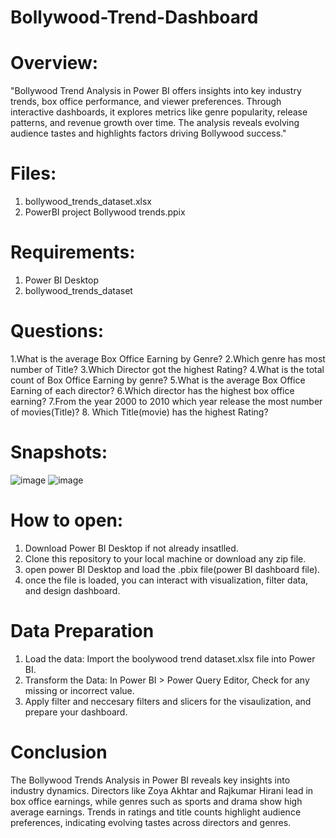 # Bollywood-Trend-Dashboard
# Overview:

"Bollywood Trend Analysis in Power BI offers insights into key industry trends, box office performance, and viewer preferences. Through interactive dashboards, it explores metrics like genre popularity, release patterns, and revenue growth over time. The analysis reveals evolving audience tastes and highlights factors driving Bollywood success."

# Files:
1. bollywood_trends_dataset.xlsx
2. PowerBI project Bollywood trends.ppix

# Requirements:
1. Power BI Desktop
2. bollywood_trends_dataset

# Questions:
1.What is the average Box Office Earning by Genre?
2.Which genre has most number of Title?
3.Which Director got the highest Rating?
4.What is the total count of Box Office Earning by genre?
5.What is the average Box Office Earning of each director?
6.Which director has the highest box office earning?
7.From the year 2000 to 2010 which year release the most number of movies(Title)?
8. Which Title(movie) has the highest Rating?






# Snapshots:
![image](https://github.com/user-attachments/assets/cb7381a2-7cc1-4b39-ad38-8f6ac41b8f10)
![image](https://github.com/user-attachments/assets/be929b3a-04e6-46b5-95a6-4f01da90268e)





# How to open:
1. Download Power BI Desktop if not already insatlled.
2. Clone this repository to your local machine or download any zip file.
3. open power BI Desktop and load the .pbix file(power BI dashboard file).
4. once the file is loaded, you can interact with visualization, filter data, and design dashboard.

# Data Preparation
1. Load the data: Import the boolywood trend dataset.xlsx file into Power BI.
2. Transform the Data: In Power BI > Power Query Editor, Check for any missing or incorrect value.
3. Apply filter and neccesary filters and slicers for the visaulization, and prepare your dashboard.

 # Conclusion
 The Bollywood Trends Analysis in Power BI reveals key insights into industry dynamics. Directors like Zoya Akhtar and Rajkumar Hirani lead in box office earnings, while genres such as sports and drama show high average earnings. Trends in ratings and title counts highlight audience preferences, indicating evolving tastes across directors and genres.
   
   



